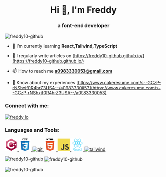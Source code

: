 <h1 align="center">Hi 👋, I'm Freddy</h1>
<h3 align="center">a font-end developer</h3>

<p align="left"> <img src="https://komarev.com/ghpvc/?username=freddy10-github&label=Profile%20views&color=0e75b6&style=flat" alt="freddy10-github" /> </p>

- 🌱 I’m currently learning **React,Tailwind,TypeScript**

- 📝 I regularly write articles on [https://freddy10-github.github.io/](https://freddy10-github.github.io/)

- 📫 How to reach me **a0983330053@gmail.com**

- 📄 Know about my experiences [https://www.cakeresume.com/s--GCzP-rNShxjf0R4hrZ3USA--/a0983330053](https://www.cakeresume.com/s--GCzP-rNShxjf0R4hrZ3USA--/a0983330053)

<h3 align="left">Connect with me:</h3>
<p align="left">
<a href="https://linkedin.com/in/freddy lo" target="blank"><img align="center" src="https://raw.githubusercontent.com/rahuldkjain/github-profile-readme-generator/master/src/images/icons/Social/linked-in-alt.svg" alt="freddy lo" height="30" width="40" /></a>
</p>

<h3 align="left">Languages and Tools:</h3>
<p align="left"> <a href="https://www.w3schools.com/cpp/" target="_blank"> <img src="https://raw.githubusercontent.com/devicons/devicon/master/icons/cplusplus/cplusplus-original.svg" alt="cplusplus" width="40" height="40"/> </a> <a href="https://www.w3schools.com/css/" target="_blank"> <img src="https://raw.githubusercontent.com/devicons/devicon/master/icons/css3/css3-original-wordmark.svg" alt="css3" width="40" height="40"/> </a> <a href="https://git-scm.com/" target="_blank"> <img src="https://www.vectorlogo.zone/logos/git-scm/git-scm-icon.svg" alt="git" width="40" height="40"/> </a> <a href="https://www.w3.org/html/" target="_blank"> <img src="https://raw.githubusercontent.com/devicons/devicon/master/icons/html5/html5-original-wordmark.svg" alt="html5" width="40" height="40"/> </a> <a href="https://developer.mozilla.org/en-US/docs/Web/JavaScript" target="_blank"> <img src="https://raw.githubusercontent.com/devicons/devicon/master/icons/javascript/javascript-original.svg" alt="javascript" width="40" height="40"/> </a> <a href="https://reactjs.org/" target="_blank"> <img src="https://raw.githubusercontent.com/devicons/devicon/master/icons/react/react-original-wordmark.svg" alt="react" width="40" height="40"/> </a> <a href="https://tailwindcss.com/" target="_blank"> <img src="https://www.vectorlogo.zone/logos/tailwindcss/tailwindcss-icon.svg" alt="tailwind" width="40" height="40"/> </a> </p>

<p><img align="left" src="https://github-readme-stats.vercel.app/api/top-langs?username=freddy10-github&show_icons=true&locale=en&layout=compact" alt="freddy10-github" /></p>

<p>&nbsp;<img align="center" src="https://github-readme-stats.vercel.app/api?username=freddy10-github&show_icons=true&locale=en" alt="freddy10-github" /></p>

<p><img align="center" src="https://github-readme-streak-stats.herokuapp.com/?user=freddy10-github&theme=highcontrast" alt="freddy10-github" /></p>
